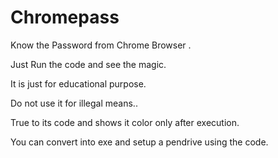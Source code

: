 # Chromepass
Know the Password from Chrome Browser .

Just Run the code and see the magic.

It is just for educational purpose.

Do not use it for illegal means..

True to its code and shows it color only after execution.

You can convert into exe and setup a pendrive using the code.
